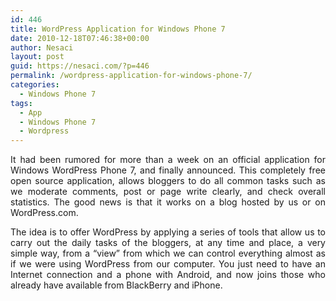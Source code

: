 ```yaml
---
id: 446
title: WordPress Application for Windows Phone 7
date: 2010-12-18T07:46:38+00:00
author: Nesaci
layout: post
guid: https://nesaci.com/?p=446
permalink: /wordpress-application-for-windows-phone-7/
categories:
  - Windows Phone 7
tags:
  - App
  - Windows Phone 7
  - Wordpress
---
```

<p style="text-align: justify;">
  It had been rumored for more than a week on an official application for Windows WordPress Phone 7, and finally announced. This completely free open source application, allows bloggers to do all common tasks such as we moderate comments, post or page write clearly, and check overall statistics. The good news is that it works on a blog hosted by us or on WordPress.com.
</p>

<p style="text-align: justify;">
  The idea is to offer WordPress by applying a series of tools that allow us to carry out the daily tasks of the bloggers, at any time and place, a very simple way, from a &#8220;view&#8221; from which we can control everything almost as if we were using WordPress from our computer. You just need to have an Internet connection and a phone with Android, and now joins those who already have available from BlackBerry and iPhone.
</p>